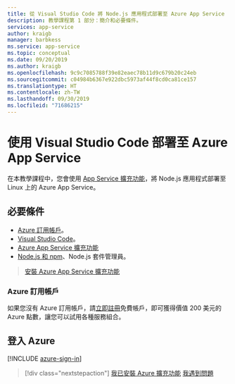 ```yaml
---
title: 從 Visual Studio Code 將 Node.js 應用程式部署至 Azure App Service
description: 教學課程第 1 部分：簡介和必要條件。
services: app-service
author: kraigb
manager: barbkess
ms.service: app-service
ms.topic: conceptual
ms.date: 09/20/2019
ms.author: kraigb
ms.openlocfilehash: 9c9c7085788f39e82eaec78b11d9c679b20c24eb
ms.sourcegitcommit: c04984b6367e922dbc5973af44f8cd0ca81ce157
ms.translationtype: HT
ms.contentlocale: zh-TW
ms.lasthandoff: 09/30/2019
ms.locfileid: "71686215"
---
```

# <a name="deploy-to-azure-app-service-using-visual-studio-code"></a>使用 Visual Studio Code 部署至 Azure App Service

在本教學課程中，您會使用 [App Service 擴充功能](https://marketplace.visualstudio.com/items?itemName=ms-azuretools.vscode-azureappservice)，將 Node.js 應用程式部署至 Linux 上的 Azure App Service。

## <a name="prerequisites"></a>必要條件

- [Azure 訂用帳戶](#azure-subscription)。
- [Visual Studio Code](https://code.visualstudio.com/)。
- [Azure App Service 擴充功能](vscode:extension/ms-azuretools.vscode-azureappservice)
- [Node.js 和 npm](https://nodejs.org/en/download)、Node.js 套件管理員。

> <a class="tutorial-install-extension-btn" href="vscode:extension/ms-azuretools.vscode-azureappservice">安裝 Azure App Service 擴充功能</a>

### <a name="azure-subscription"></a>Azure 訂用帳戶

如果您沒有 Azure 訂用帳戶，請[立即註冊](https://azure.microsoft.com/free/?utm_source=campaign&utm_campaign=vscode-tutorial-appservice-extension&mktingSource=vscode-tutorial-appservice-extension)免費帳戶，即可獲得價值 200 美元的 Azure 點數，讓您可以試用各種服務組合。

## <a name="sign-in-to-azure"></a>登入 Azure

[!INCLUDE [azure-sign-in](includes/azure-sign-in.md)]

> [!div class="nextstepaction"]
> [我已安裝 Azure 擴充功能](tutorial-vscode-azure-app-service-node-02.md) [我遇到問題](https://www.research.net/r/PWZWZ52?tutorial=node-deployment-azureappservice&step=getting-started)
